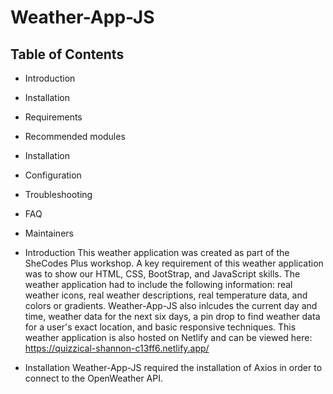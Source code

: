 # Weather-App-JS

Table of Contents
---------------------
 * Introduction
* Installation
 * Requirements
 * Recommended modules
 * Installation
 * Configuration
 * Troubleshooting
 * FAQ
 * Maintainers

* Introduction
This weather application was created as part of the SheCodes Plus workshop. A key requirement of this weather application was to show our HTML, CSS, BootStrap, and JavaScript skills. The weather application had to include the following information: real weather icons, real weather descriptions, real temperature data, and colors or gradients. Weather-App-JS also inlcudes the current day and time, weather data for the next six days, a pin drop to find weather data for a user's exact location, and basic responsive techniques. This weather application is also hosted on Netlify and can be viewed here: https://quizzical-shannon-c13ff6.netlify.app/ 


* Installation
Weather-App-JS required the installation of Axios in order to connect to the OpenWeather API. 
  
  <script src="https://cdn.jsdelivr.net/npm/axios/dist/axios.min.js"></script>
